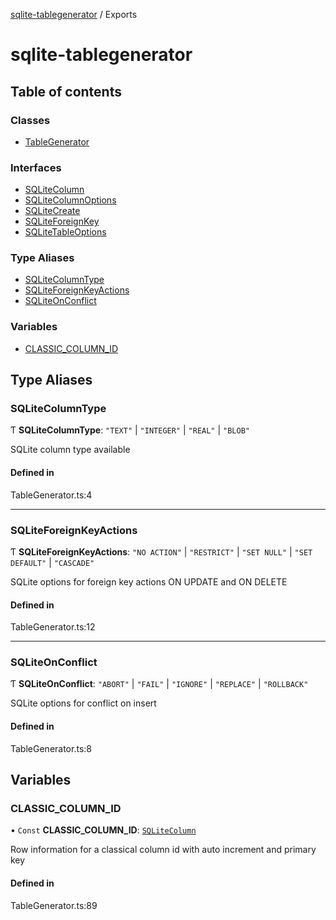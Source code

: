 [sqlite-tablegenerator](README.md) / Exports

# sqlite-tablegenerator

## Table of contents

### Classes

- [TableGenerator](classes/TableGenerator.md)

### Interfaces

- [SQLiteColumn](interfaces/SQLiteColumn.md)
- [SQLiteColumnOptions](interfaces/SQLiteColumnOptions.md)
- [SQLiteCreate](interfaces/SQLiteCreate.md)
- [SQLiteForeignKey](interfaces/SQLiteForeignKey.md)
- [SQLiteTableOptions](interfaces/SQLiteTableOptions.md)

### Type Aliases

- [SQLiteColumnType](modules.md#sqlitecolumntype)
- [SQLiteForeignKeyActions](modules.md#sqliteforeignkeyactions)
- [SQLiteOnConflict](modules.md#sqliteonconflict)

### Variables

- [CLASSIC\_COLUMN\_ID](modules.md#classic_column_id)

## Type Aliases

### SQLiteColumnType

Ƭ **SQLiteColumnType**: ``"TEXT"`` \| ``"INTEGER"`` \| ``"REAL"`` \| ``"BLOB"``

SQLite column type available

#### Defined in

TableGenerator.ts:4

___

### SQLiteForeignKeyActions

Ƭ **SQLiteForeignKeyActions**: ``"NO ACTION"`` \| ``"RESTRICT"`` \| ``"SET NULL"`` \| ``"SET DEFAULT"`` \| ``"CASCADE"``

SQLite options for foreign key actions ON UPDATE and ON DELETE

#### Defined in

TableGenerator.ts:12

___

### SQLiteOnConflict

Ƭ **SQLiteOnConflict**: ``"ABORT"`` \| ``"FAIL"`` \| ``"IGNORE"`` \| ``"REPLACE"`` \| ``"ROLLBACK"``

SQLite options for conflict on insert

#### Defined in

TableGenerator.ts:8

## Variables

### CLASSIC\_COLUMN\_ID

• `Const` **CLASSIC\_COLUMN\_ID**: [`SQLiteColumn`](interfaces/SQLiteColumn.md)

Row information for a classical column id with auto increment and primary key

#### Defined in

TableGenerator.ts:89
